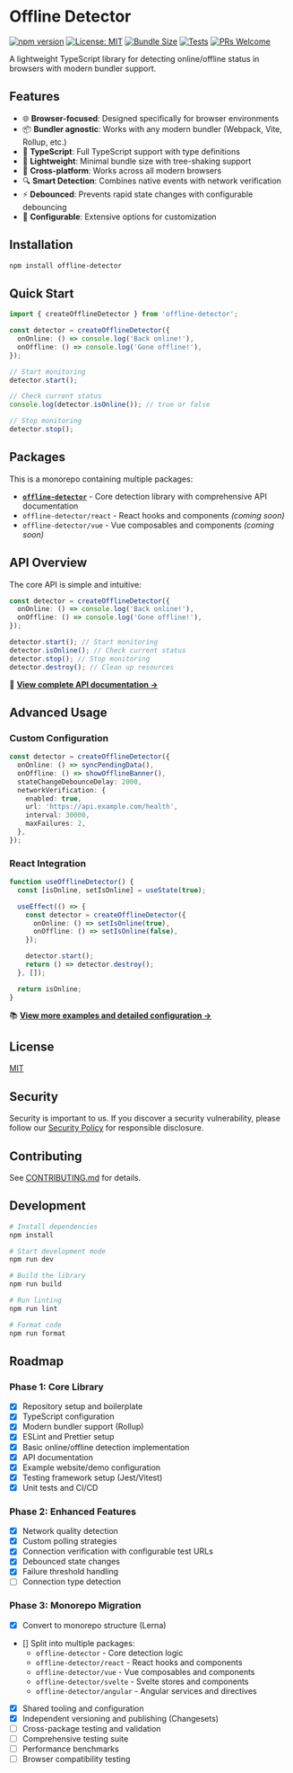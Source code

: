 # Offline Detector

[![npm version](https://img.shields.io/npm/v/offline-detector.svg?style=flat-square)](https://www.npmjs.com/package/offline-detector)
[![License: MIT](https://img.shields.io/badge/license-MIT-blue.svg?style=flat-square)](https://github.com/hiteshshetty-dev/offline-detector/blob/main/LICENSE)
[![Bundle Size](https://img.shields.io/bundlephobia/minzip/offline-detector?style=flat-square)](https://bundlephobia.com/package/offline-detector)
[![Tests](https://img.shields.io/github/actions/workflow/status/hiteshshetty-dev/offline-detector/ci.yml?branch=main&label=tests&style=flat-square)](https://github.com/hiteshshetty-dev/offline-detector/actions/workflows/ci.yml)
[![PRs Welcome](https://img.shields.io/badge/PRs-welcome-brightgreen.svg?style=flat-square)](https://github.com/hiteshshetty-dev/offline-detector/blob/main/CONTRIBUTING.md)

A lightweight TypeScript library for detecting online/offline status in browsers with modern bundler support.

## Features

- 🌐 **Browser-focused**: Designed specifically for browser environments
- 📦 **Bundler agnostic**: Works with any modern bundler (Webpack, Vite, Rollup, etc.)
- 🔧 **TypeScript**: Full TypeScript support with type definitions
- 🚀 **Lightweight**: Minimal bundle size with tree-shaking support
- 📱 **Cross-platform**: Works across all modern browsers
- 🔍 **Smart Detection**: Combines native events with network verification
- ⚡ **Debounced**: Prevents rapid state changes with configurable debouncing
- 🎯 **Configurable**: Extensive options for customization

## Installation

```bash
npm install offline-detector
```

## Quick Start

```typescript
import { createOfflineDetector } from 'offline-detector';

const detector = createOfflineDetector({
  onOnline: () => console.log('Back online!'),
  onOffline: () => console.log('Gone offline!'),
});

// Start monitoring
detector.start();

// Check current status
console.log(detector.isOnline()); // true or false

// Stop monitoring
detector.stop();
```

## Packages

This is a monorepo containing multiple packages:

- **[`offline-detector`](./packages/core/README.md)** - Core detection library with comprehensive API documentation
- `offline-detector/react` - React hooks and components _(coming soon)_
- `offline-detector/vue` - Vue composables and components _(coming soon)_

## API Overview

The core API is simple and intuitive:

```typescript
const detector = createOfflineDetector({
  onOnline: () => console.log('Back online!'),
  onOffline: () => console.log('Gone offline!'),
});

detector.start(); // Start monitoring
detector.isOnline(); // Check current status
detector.stop(); // Stop monitoring
detector.destroy(); // Clean up resources
```

📖 **[View complete API documentation →](./packages/core/README.md#api-reference)**

## Advanced Usage

### Custom Configuration

```typescript
const detector = createOfflineDetector({
  onOnline: () => syncPendingData(),
  onOffline: () => showOfflineBanner(),
  stateChangeDebounceDelay: 2000,
  networkVerification: {
    enabled: true,
    url: 'https://api.example.com/health',
    interval: 30000,
    maxFailures: 2,
  },
});
```

### React Integration

```typescript
function useOfflineDetector() {
  const [isOnline, setIsOnline] = useState(true);

  useEffect(() => {
    const detector = createOfflineDetector({
      onOnline: () => setIsOnline(true),
      onOffline: () => setIsOnline(false),
    });

    detector.start();
    return () => detector.destroy();
  }, []);

  return isOnline;
}
```

📚 **[View more examples and detailed configuration →](./packages/core/README.md#usage-examples)**

## License

[MIT](./LICENSE)

## Security

Security is important to us. If you discover a security vulnerability, please follow our [Security Policy](./SECURITY.md) for responsible disclosure.

## Contributing

See [CONTRIBUTING.md](./CONTRIBUTING.md) for details.

## Development

```bash
# Install dependencies
npm install

# Start development mode
npm run dev

# Build the library
npm run build

# Run linting
npm run lint

# Format code
npm run format
```

## Roadmap

### Phase 1: Core Library

- [x] Repository setup and boilerplate
- [x] TypeScript configuration
- [x] Modern bundler support (Rollup)
- [x] ESLint and Prettier setup
- [x] Basic online/offline detection implementation
- [x] API documentation
- [x] Example website/demo configuration
- [x] Testing framework setup (Jest/Vitest)
- [x] Unit tests and CI/CD

### Phase 2: Enhanced Features

- [x] Network quality detection
- [x] Custom polling strategies
- [x] Connection verification with configurable test URLs
- [x] Debounced state changes
- [x] Failure threshold handling
- [ ] Connection type detection

### Phase 3: Monorepo Migration

- [x] Convert to monorepo structure (Lerna)
- [] Split into multiple packages:
  - `offline-detector` - Core detection logic
  - `offline-detector/react` - React hooks and components
  - `offline-detector/vue` - Vue composables and components
  - `offline-detector/svelte` - Svelte stores and components
  - `offline-detector/angular` - Angular services and directives
- [x] Shared tooling and configuration
- [x] Independent versioning and publishing (Changesets)
- [ ] Cross-package testing and validation
- [ ] Comprehensive testing suite
- [ ] Performance benchmarks
- [ ] Browser compatibility testing
